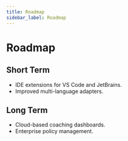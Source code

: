 ```yaml
---
title: Roadmap
sidebar_label: Roadmap
---
```


# Roadmap

## Short Term
- IDE extensions for VS Code and JetBrains.
- Improved multi-language adapters.

## Long Term
- Cloud-based coaching dashboards.
- Enterprise policy management.
